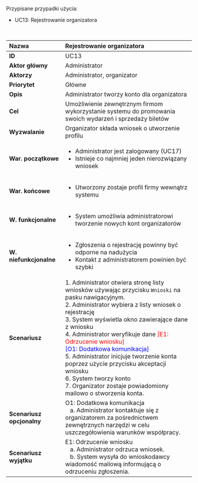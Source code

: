 Przypisane przypadki użycia:

- UC13: Rejestrowanie organizatora

<br>

| __Nazwa__              | Rejestrowanie organizatora
| :----------------------| :--------------------------  
| __ID__                 | UC13                       
| __Aktor główny__       | Administrator        
| __Aktorzy__            | Administrator, organizator      
| __Priorytet__          | Główne                       
| __Opis__               | Administrator tworzy konto dla organizatora                                   
| __Cel__                | Umożliwienie zewnętrznym firmom wykorzystanie systemu do promowania swoich wydarzeń i sprzedaży biletów                   
| __Wyzwalanie__         | Organizator składa wniosek o utworzenie profilu                                          
| __War. początkowe__    | <ul><li> Administrator jest zalogowany (UC17) </li><li> Istnieje co najmniej jeden nierozwiązany wniosek </li></ul> 
| __War. końcowe__       | <ul><li> Utworzony zostaje profil firmy wewnątrz systemu </li></ul>                                         
| __W. funkcjonalne__    | <ul><li> System umożliwia administratorowi tworzenie nowych kont organizatorów </li></ul>    
| __W. niefunkcjonalne__ | <ul><li> Zgłoszenia o rejestrację powinny być odporne na nadużycia </li><li> Kontakt z administratorem powinien być szybki </li></ul>                                       
| __Scenariusz__         | 1. Administrator otwiera stronę listy wniosków używając przycisku `Wnioski` na pasku nawigacyjnym. <br> 2. Administrator wybiera z listy wniosek o rejestrację <br> 3. System wyświetla okno zawierające dane z wniosku <br> 4. Administrator weryfikuje dane <span style="color:red"> [E1: Odrzucenie wniosku] </span><br> <span style="color:blue"> [O1: Dodatkowa komunikacja] </span> <br> 5. Administrator inicjuje tworzenie konta poprzez użycie przycisku akceptacji wniosku <br> 6. System tworzy konto <br> 7. Organizator zostaje powiadomiony mailowo o stworzenia konta.
| __Scenariusz opcjonalny__ |  O1: Dodatkowa komunikacja <br> &nbsp;&nbsp;&nbsp;a. Administrator kontaktuje się z organizatorem za pośrednictwem zewnętrznych narzędzi w celu uszczegółowienia warunków współpracy.
| __Scenariusz wyjątku__ |   E1: Odrzucenie wniosku <br> &nbsp;&nbsp;&nbsp;a. Administrator odrzuca wniosek. <br> &nbsp;&nbsp;&nbsp;b. System wysyła do wnioskodawcy wiadomość mailową informującą o odrzuceniu zgłoszenia. 

<br>

